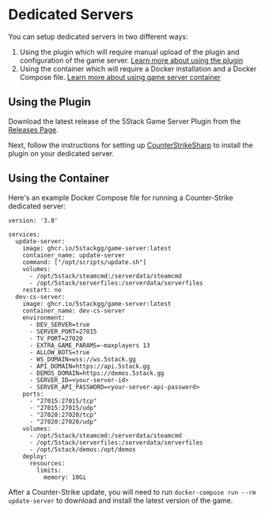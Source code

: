 # Dedicated Servers

You can setup dedicated servers in two different ways:

1. Using the plugin which will require manual upload of the plugin and configuration of the game server. [Learn more about using the plugin](#using-the-plugin)
2. Using the container which will require a Docker installation and a Docker Compose file. [Learn more about using game server container](#using-the-container)

## Using the Plugin

Download the latest release of the 5Stack Game Server Plugin from the [Releases Page](https://github.com/5stackgg/game-server/releases).

Next, follow the instructions for setting up [CounterStrikeSharp](https://docs.cssharp.dev/docs/guides/getting-started.html) to install the plugin on your dedicated server.

## Using the Container

Here's an example Docker Compose file for running a Counter-Strike dedicated server:

```
version: '3.8'

services:
  update-server:
    image: ghcr.io/5stackgg/game-server:latest
    container_name: update-server
    command: ["/opt/scripts/update.sh"]
    volumes:
      - /opt/5stack/steamcmd:/serverdata/steamcmd
      - /opt/5stack/serverfiles:/serverdata/serverfiles
    restart: no
  dev-cs-server:
    image: ghcr.io/5stackgg/game-server:latest
    container_name: dev-cs-server
    environment:
      - DEV_SERVER=true
      - SERVER_PORT=27015
      - TV_PORT=27020
      - EXTRA_GAME_PARAMS=-maxplayers 13
      - ALLOW_BOTS=true
      - WS_DOMAIN=wss://ws.5stack.gg
      - API_DOMAIN=https://api.5stack.gg
      - DEMOS_DOMAIN=https://demos.5stack.gg
      - SERVER_ID=<your-server-id>
      - SERVER_API_PASSWORD=<your-server-api-password>
    ports:
      - "27015:27015/tcp"
      - "27015:27015/udp"
      - "27020:27020/tcp"
      - "27020:27020/udp"
    volumes:
      - /opt/5stack/steamcmd:/serverdata/steamcmd
      - /opt/5stack/serverfiles:/serverdata/serverfiles
      - /opt/5stack/demos:/opt/demos
    deploy:
      resources:
        limits:
          memory: 10Gi
```

After a Counter-Strike update, you will need to run `docker-compose run --rm update-server` to download and install the latest version of the game.
